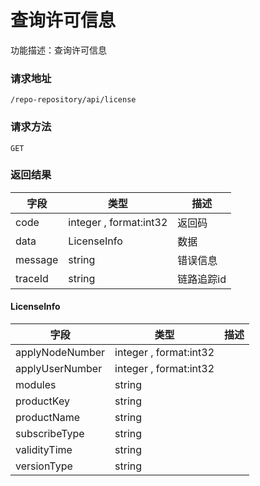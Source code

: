 # 查询许可信息
功能描述：查询许可信息

### 请求地址
```
/repo-repository/api/license
```

### 请求方法
`GET`




### 返回结果
| 字段 | 类型 | 描述 |
| -------- | -------- | -------- |
| code     | integer , format:int32  | 返回码 |
| data     | LicenseInfo   | 数据 |
| message     | string   | 错误信息 |
| traceId     | string   | 链路追踪id |
#### LicenseInfo
| 字段 | 类型 | 描述 |
| -------- | -------- | -------- |
| applyNodeNumber     | integer , format:int32  |  |
| applyUserNumber     | integer , format:int32  |  |
| modules     | string   |  |
| productKey     | string   |  |
| productName     | string   |  |
| subscribeType     | string   |  |
| validityTime     | string   |  |
| versionType     | string   |  |

